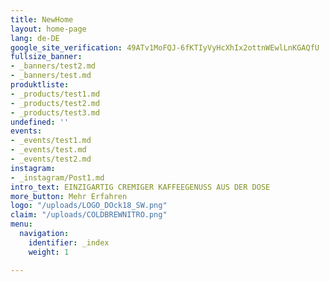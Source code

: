 ```yaml
---
title: NewHome
layout: home-page
lang: de-DE
google_site_verification: 49ATv1MoFQJ-6fKTIyVyHcXhIx2ottnWEwlLnKGAQfU
fullsize_banner:
- _banners/test2.md
- _banners/test.md
produktliste:
- _products/test1.md
- _products/test2.md
- _products/test3.md
undefined: ''
events:
- _events/test1.md
- _events/test.md
- _events/test2.md
instagram:
- _instagram/Post1.md
intro_text: EINZIGARTIG CREMIGER KAFFEEGENUSS AUS DER DOSE
more_button: Mehr Erfahren
logo: "/uploads/LOGO_DOck18_SW.png"
claim: "/uploads/COLDBREWNITRO.png"
menu:
  navigation:
    identifier: _index
    weight: 1

---
```

